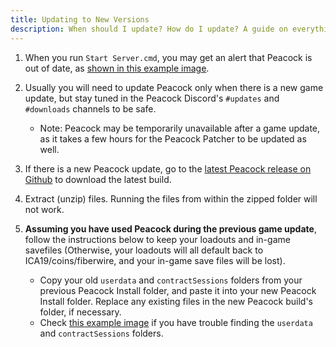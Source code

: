 ```yaml
---
title: Updating to New Versions
description: When should I update? How do I update? A guide on everything you need to know about updating.
---
```


1. When you run `Start Server.cmd`, you may get an alert that Peacock is out of date, as [shown in this example image](https://i.ibb.co/NtGMJjN/peacock-out-of-date.png).
2. Usually you will need to update Peacock only when there is a new game update, but stay tuned in the Peacock Discord's `#updates` and `#downloads` channels to be safe.
    - Note: Peacock may be temporarily unavailable after a game update, as it takes a few hours for the Peacock Patcher to be updated as well.
3. If there is a new Peacock update, go to the [latest Peacock release on Github](https://github.com/thepeacockproject/Peacock/releases/latest) to download the latest build.
4. Extract (unzip) files. Running the files from within the zipped folder will not work.
5. **Assuming you have used Peacock during the previous game update**, follow the instructions below to keep your loadouts and in-game savefiles (Otherwise, your loadouts will all default back to ICA19/coins/fiberwire, and your in-game save files will be lost).

    - Copy your old `userdata` and `contractSessions` folders from your previous Peacock Install folder, and paste it into your new Peacock Install folder. Replace any existing files in the new Peacock build's folder, if necessary.
    - Check [this example image](https://media.discordapp.net/attachments/833505136290299935/991070487654334464/unknown.png) if you have trouble finding the `userdata` and `contractSessions` folders.
